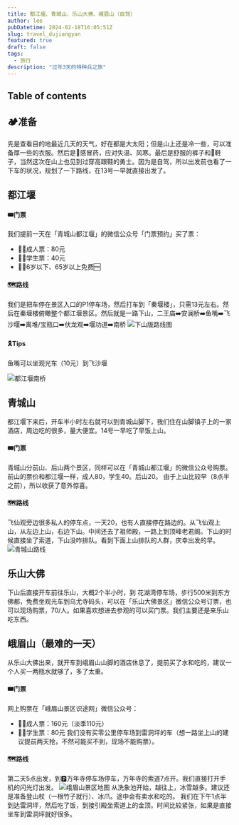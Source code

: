 ```yaml
---
title: 都江堰、青城山、乐山大佛、峨眉山（自驾）
author: lee
pubDatetime: 2024-02-18T16:05:51Z
slug: travel_dujiangyan
featured: true
draft: false
tags:
  - 旅行
description: "过年3天的特种兵之旅"
---
```

## Table of contents

## 🏕️准备

先是查看目的地最近几天的天气，好在都是大太阳；但是山上还是冷一些，可以准备厚一些的衣服。然后是💊感冒药，应对失温、风寒。最后是舒服的裤子和🥾鞋子，当然这次在山上也见到过穿高跟鞋的勇士。因为是自驾，所以出发前也看了一下车的状况，规划了一下路线，在13号一早就直接出发了。

## 都江堰

#### 🎟️门票

我们提前一天在「青城山都江堰」的微信公众号「门票预约」买了票：

- 👨‍🦱成人票：80元
- 🧑‍🎓学生票：40元
- 👼🧓6岁以下、65岁以上免费🆓

#### 🗺️路线

我们是把车停在景区入口的P1停车场，然后打车到「秦堰楼」，只需13元左右。然后在秦堰楼俯瞰整个都江堰景区。然后就是一路下山，二王庙➡️安澜桥➡️鱼嘴➡️飞沙堰➡️离堆/宝瓶口➡️伏龙观➡️堰功道➡️南桥
![下山版路线图](@assets/images/13_15dujiangyan/Itinerary_dujiangyan.jpg)

#### 🎗️Tips

鱼嘴可以坐观光车（10元）到飞沙堰

![都江堰南桥](@assets/images/13_15dujiangyan/nanqiao.jpg)

## 青城山

都江堰下来后，开车半小时左右就可以到青城山脚下，我们住在山脚镇子上的一家酒店，周边吃的很多，量大便宜。14号一早吃了早饭上山。

#### 🎟️门票

青城山分前山、后山两个景区，同样可以在「青城山都江堰」的微信公众号购票。前山的票价和都江堰一样，成人80，学生40。后山20。
由于上山比较早（8点半之前），所以收获了意外惊喜。

#### 🗺️路线

飞仙观旁边很多私人的停车点，一天20，也有人直接停在路边的。从飞仙观上山，从左边上山，右边下山。中间还去了祖师殿，一路上到顶峰老君阁。下山的时候直接坐了索道，下山没咋排队。看到下面上山排队的人群，庆幸出发的早。
![青城山路线](@assets/images/13_15dujiangyan/ltinerary_qcs.jpg)

## 乐山大佛

下山后直接开车前往乐山，大概2个半小时，到 花湖湾停车场，步行500米到东方佛都，免费坐观光车到乌尤寺码头，可以在「乐山大佛景区」微信公众号订票，也可以现场购票，70/人。如果喜欢想进去参观的可以买门票。我们主要还是来乐山吃东西。

## 峨眉山（最难的一天）

从乐山大佛出来，就开车到峨眉山山脚的酒店休息了，提前买了水和吃的，建议一个人买一两瓶水就够了，多了太重。

#### 🎟️门票

网上购票在「峨眉山景区识途网」微信公众号：

- 👨‍🦱成人票：160元（淡季110元）
- 🧑‍🎓学生票：80元
我们没有买零公里停车场到雷洞坪的车（想一路坐上山的建议提前两天抢，不然可能买不到，现场不能购票）。

#### 🗺️路线

第二天5点出发，到🅿️万年寺停车场停车，万年寺的索道7点开。我们直接打开手机的闪光灯出发。
![峨眉山景区地图](@assets/images/13_15dujiangyan/emeishan_map.jpg)
从洗象池开始，越往上，冰雪越多。建议还是准备登山杖（一根竹子就行）、冰爪。途中会有卖水和吃的。
我们在下午1点半到达雷洞坪，然后吃了饭，到接引殿坐索道上的金顶。时间比较紧张，如果是直接坐车到雷洞坪就好很多。

